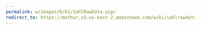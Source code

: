 ```yaml
---
permalink: w/images/6/61/SahlRawData.zip/
redirect_to: https://mothur.s3.us-east-2.amazonaws.com/wiki/sahlrawdata.zip
---
```


